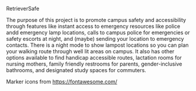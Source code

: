RetrieverSafe

The purpose of this project is to promote campus safety and accessibility through features like instant access to emergency resources like police andd emergency lamp locations, calls to campus police for emergencies or safety escorts at night, and (maybe) sending your location to emergency contacts. There is a night mode to show lampost locations so you can plan your walking route through well lit areas on campus. It also has other options available to find handicap accessible routes, lactation rooms for nursing mothers, family friendly restrooms for parents, gender-inclusive bathrooms, and designated study spaces for commuters.

Marker icons from https://fontawesome.com/
